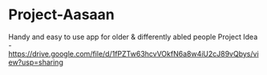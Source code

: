 # Project-Aasaan
Handy and easy to use app for older &amp; differently abled people
Project Idea - https://drive.google.com/file/d/1fPZTw63hcvVOkfN6a8w4iU2cJ89vQbys/view?usp=sharing
